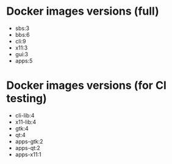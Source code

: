 # Docker images versions (full)

* sbs:3
* bbs:6
* cli:9
* x11:3
* gui:3
* apps:5

# Docker images versions (for CI testing)

* cli-lib:4
* x11-lib:4
* gtk:4
* qt:4
* apps-gtk:2
* apps-qt:2
* apps-x11:1
